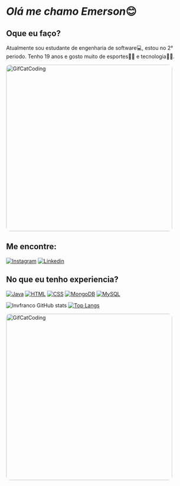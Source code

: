 # *Olá me chamo Emerson*😊

## Oque eu faço?
Atualmente sou estudante de engenharia de software💻, estou no 2° periodo. Tenho 19 anos e gosto muito de esportes🏃‍➡️ e tecnologia🧑‍💻.

<img src="https://i.giphy.com/media/v1.Y2lkPTc5MGI3NjExbDY0b2tpdmt1MGkzdHZxY3RuODdwYW84b3czNDNpbHM4aG9zd25qcSZlcD12MV9pbnRlcm5hbF9naWZfYnlfaWQmY3Q9Zw/ieBWQkIVEELhbizGAp/giphy.gif" width="450" alt="GifCatCoding" style = "border-radius: 10px;">

## Me encontre:
[![Instagram](https://img.shields.io/badge/Instagram-E4405F?style=for-the-badge&logo=instagram&logoColor=white)](https://www.instagram.com/inv.franco/)
[![Linkedin](https://img.shields.io/badge/LinkedIn-0077B5?style=for-the-badge&logo=linkedin&logoColor=white)](https://www.linkedin.com/in/invfranco/)

## No que eu tenho experiencia?
[![Java](https://img.shields.io/badge/Java-ED8B00?style=for-the-badge&logo=openjdk&logoColor=white)]() [![HTML](https://img.shields.io/badge/HTML5-E34F26?style=for-the-badge&logo=html5&logoColor=white)]() [![CSS](https://img.shields.io/badge/CSS3-1572B6?style=for-the-badge&logo=css3&logoColor=white)]() [![MongoDB](https://img.shields.io/badge/MongoDB-4EA94B?style=for-the-badge&logo=mongodb&logoColor=white)]() [![MySQL](https://img.shields.io/badge/MySQL-00000F?style=for-the-badge&logo=mysql&logoColor=white)]()

![Invfranco GitHub stats](https://github-readme-stats.vercel.app/api?username=invfranco&show_icons=true&theme=dark)
[![Top Langs](https://github-readme-stats.vercel.app/api/top-langs/?username=invfranco&layout=donut-vertical)](https://github.com/anuraghazra/github-readme-stats)

<img src="https://i.giphy.com/media/v1.Y2lkPTc5MGI3NjExcWw3anNmcmM4bXV3amprajVkYzdrOW5zbHAzMzNtaWJ1Mng4eTJ2ZiZlcD12MV9pbnRlcm5hbF9naWZfYnlfaWQmY3Q9Zw/JIX9t2j0ZTN9S/giphy.gif" width="450" alt="GifCatCoding" style = "border-radius: 10px;">
